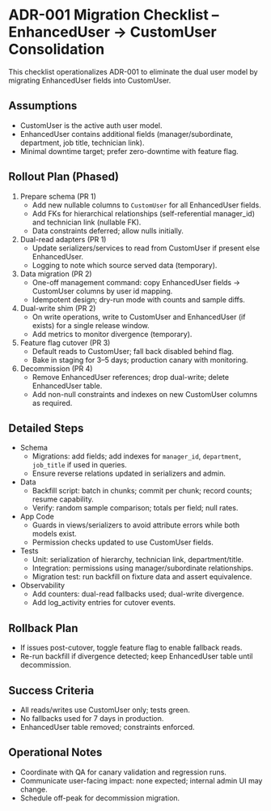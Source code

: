 # ADR-001 Migration Checklist – EnhancedUser → CustomUser Consolidation

This checklist operationalizes ADR-001 to eliminate the dual user model by migrating EnhancedUser fields into CustomUser.

## Assumptions
- CustomUser is the active auth user model.
- EnhancedUser contains additional fields (manager/subordinate, department, job title, technician link).
- Minimal downtime target; prefer zero-downtime with feature flag.

## Rollout Plan (Phased)
1. Prepare schema (PR 1)
   - Add new nullable columns to `CustomUser` for all EnhancedUser fields.
   - Add FKs for hierarchical relationships (self-referential manager_id) and technician link (nullable FK).
   - Data constraints deferred; allow nulls initially.
2. Dual-read adapters (PR 1)
   - Update serializers/services to read from CustomUser if present else EnhancedUser.
   - Logging to note which source served data (temporary).
3. Data migration (PR 2)
   - One-off management command: copy EnhancedUser fields → CustomUser columns by user id mapping.
   - Idempotent design; dry-run mode with counts and sample diffs.
4. Dual-write shim (PR 2)
   - On write operations, write to CustomUser and EnhancedUser (if exists) for a single release window.
   - Add metrics to monitor divergence (temporary).
5. Feature flag cutover (PR 3)
   - Default reads to CustomUser; fall back disabled behind flag.
   - Bake in staging for 3–5 days; production canary with monitoring.
6. Decommission (PR 4)
   - Remove EnhancedUser references; drop dual-write; delete EnhancedUser table.
   - Add non-null constraints and indexes on new CustomUser columns as required.

## Detailed Steps
- Schema
  - Migrations: add fields; add indexes for `manager_id`, `department`, `job_title` if used in queries.
  - Ensure reverse relations updated in serializers and admin.
- Data
  - Backfill script: batch in chunks; commit per chunk; record counts; resume capability.
  - Verify: random sample comparison; totals per field; null rates.
- App Code
  - Guards in views/serializers to avoid attribute errors while both models exist.
  - Permission checks updated to use CustomUser fields.
- Tests
  - Unit: serialization of hierarchy, technician link, department/title.
  - Integration: permissions using manager/subordinate relationships.
  - Migration test: run backfill on fixture data and assert equivalence.
- Observability
  - Add counters: dual-read fallbacks used; dual-write divergence.
  - Add log_activity entries for cutover events.

## Rollback Plan
- If issues post-cutover, toggle feature flag to enable fallback reads.
- Re-run backfill if divergence detected; keep EnhancedUser table until decommission.

## Success Criteria
- All reads/writes use CustomUser only; tests green.
- No fallbacks used for 7 days in production.
- EnhancedUser table removed; constraints enforced.

## Operational Notes
- Coordinate with QA for canary validation and regression runs.
- Communicate user-facing impact: none expected; internal admin UI may change.
- Schedule off-peak for decommission migration.
